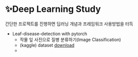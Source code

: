 # :sparkles:Deep Learning Study

간단한 프로젝트를 진행하면 딥러닝 개념과 프레임워크 사용방법을 터득



- Leaf-disease-detection with pytorch
  - 작물 잎 사진으로 질병 분류하기(Image Classification)
  - (kaggle) dataset <a href="https://www.kaggle.com/kaustubhb999/tomatoleaf">download</a>
  - 






